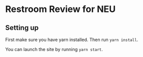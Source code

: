 # Restroom Review for NEU

## Setting up
First make sure you have yarn installed. Then run `yarn install`.

You can launch the site by running `yarn start`. 